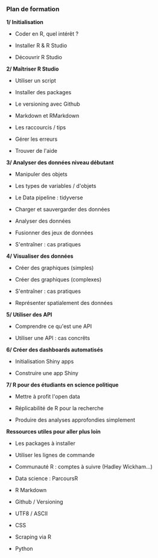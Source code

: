 ### Plan de formation

**1/ Initialisation**

- Coder en R, quel intérêt ?

- Installer R & R Studio

- Découvrir R Studio

**2/ Maîtriser R Studio**

- Utiliser un script

- Installer des packages

- Le versioning avec Github

- Markdown et RMarkdown

- Les raccourcis / tips

- Gérer les erreurs

- Trouver de l'aide

**3/ Analyser des données niveau débutant**

- Manipuler des objets

- Les types de variables / d'objets

- Le Data pipeline : tidyverse

- Charger et sauvergarder des données

- Analyser des données

- Fusionner des jeux de données

- S'entraîner : cas pratiques

**4/ Visualiser des données**

- Créer des graphiques (simples)

- Créer des graphiques (complexes)

- S'entraîner : cas pratiques

- Représenter spatialement des données

**5/ Utiliser des API**

- Comprendre ce qu'est une API

- Utiliser une API : cas concrêts

**6/ Créer des dashboards automatisés**

- Initialisation Shiny apps

- Construire une app Shiny

**7/ R pour des étudiants en science politique**

- Mettre à profit l'open data

- Réplicabilité de R pour la recherche

- Produire des analyses approfondies simplement

**Ressources utiles pour aller plus loin**

- Les packages à installer 

- Utiliser les lignes de commande

- Communauté R : comptes à suivre (Hadley Wickham...)

- Data science : ParcoursR

- R Markdown

- Github / Versioning

- UTF8 / ASCII

- CSS

- Scraping via R

- Python